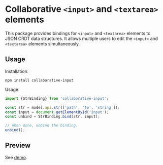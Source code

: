 # Collaborative `<input>` and `<textarea>` elements

This package provides bindings for `<input>` and `<textarea>` elements to
JSON CRDT data structures. It allows multiple users to edit the `<input>` and
`<textarea>` elements simultaneously.


## Usage

Installation:

```
npm install collaborative-input
```

Usage:

```ts
import {StrBinding} from 'collaborative-input';

const str = model.api.str(['path', 'to', 'string']);
const input = document.getElementById('input');
const unbind = StrBinding.bind(str, input);

// When done, unbind the binding.
unbind();
```


## Preview

See [demo](https://streamich.github.io/collaborative-input).
